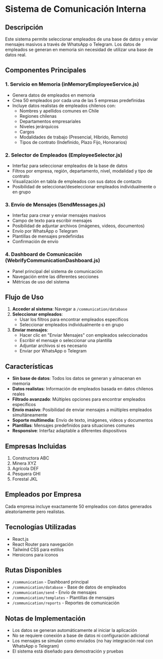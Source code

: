 # Sistema de Comunicación Interna

## Descripción

Este sistema permite seleccionar empleados de una base de datos y enviar mensajes masivos a través de WhatsApp o Telegram. Los datos de empleados se generan en memoria sin necesidad de utilizar una base de datos real.

## Componentes Principales

### 1. Servicio en Memoria (inMemoryEmployeeService.js)

- Genera datos de empleados en memoria
- Crea 50 empleados por cada una de las 5 empresas predefinidas
- Incluye datos realistas de empleados chilenos con:
  - Nombres y apellidos comunes en Chile
  - Regiones chilenas
  - Departamentos empresariales
  - Niveles jerárquicos
  - Cargos
  - Modalidades de trabajo (Presencial, Híbrido, Remoto)
  - Tipos de contrato (Indefinido, Plazo Fijo, Honorarios)

### 2. Selector de Empleados (EmployeeSelector.js)

- Interfaz para seleccionar empleados de la base de datos
- Filtros por empresa, región, departamento, nivel, modalidad y tipo de contrato
- Visualización en tabla de empleados con sus datos de contacto
- Posibilidad de seleccionar/deseleccionar empleados individualmente o en grupo

### 3. Envío de Mensajes (SendMessages.js)

- Interfaz para crear y enviar mensajes masivos
- Campo de texto para escribir mensajes
- Posibilidad de adjuntar archivos (imágenes, videos, documentos)
- Envío por WhatsApp o Telegram
- Plantillas de mensajes predefinidas
- Confirmación de envío

### 4. Dashboard de Comunicación (WebrifyCommunicationDashboard.js)

- Panel principal del sistema de comunicación
- Navegación entre las diferentes secciones
- Métricas de uso del sistema

## Flujo de Uso

1. **Acceder al sistema**: Navegar a `/communication/database`
2. **Seleccionar empleados**: 
   - Usar los filtros para encontrar empleados específicos
   - Seleccionar empleados individualmente o en grupo
3. **Enviar mensajes**: 
   - Hacer clic en "Enviar Mensajes" con empleados seleccionados
   - Escribir el mensaje o seleccionar una plantilla
   - Adjuntar archivos si es necesario
   - Enviar por WhatsApp o Telegram

## Características

- **Sin base de datos**: Todos los datos se generan y almacenan en memoria
- **Datos realistas**: Información de empleados basada en datos chilenos reales
- **Filtrado avanzado**: Múltiples opciones para encontrar empleados específicos
- **Envío masivo**: Posibilidad de enviar mensajes a múltiples empleados simultáneamente
- **Soporte multimedia**: Envío de texto, imágenes, videos y documentos
- **Plantillas**: Mensajes predefinidos para situaciones comunes
- **Responsive**: Interfaz adaptable a diferentes dispositivos

## Empresas Incluidas

1. Constructora ABC
2. Minera XYZ
3. Agrícola DEF
4. Pesquera GHI
5. Forestal JKL

## Empleados por Empresa

Cada empresa incluye exactamente 50 empleados con datos generados aleatoriamente pero realistas.

## Tecnologías Utilizadas

- React.js
- React Router para navegación
- Tailwind CSS para estilos
- Heroicons para iconos

## Rutas Disponibles

- `/communication` - Dashboard principal
- `/communication/database` - Base de datos de empleados
- `/communication/send` - Envío de mensajes
- `/communication/templates` - Plantillas de mensajes
- `/communication/reports` - Reportes de comunicación

## Notas de Implementación

- Los datos se generan automáticamente al iniciar la aplicación
- No se requiere conexión a base de datos ni configuración adicional
- Los mensajes se simulan como enviados (no hay integración real con WhatsApp o Telegram)
- El sistema está diseñado para demostración y pruebas
